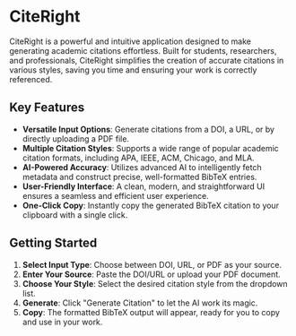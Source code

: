 # CiteRight

CiteRight is a powerful and intuitive application designed to make generating academic citations effortless. Built for students, researchers, and professionals, CiteRight simplifies the creation of accurate citations in various styles, saving you time and ensuring your work is correctly referenced.

## Key Features

- **Versatile Input Options**: Generate citations from a DOI, a URL, or by directly uploading a PDF file.
- **Multiple Citation Styles**: Supports a wide range of popular academic citation formats, including APA, IEEE, ACM, Chicago, and MLA.
- **AI-Powered Accuracy**: Utilizes advanced AI to intelligently fetch metadata and construct precise, well-formatted BibTeX entries.
- **User-Friendly Interface**: A clean, modern, and straightforward UI ensures a seamless and efficient user experience.
- **One-Click Copy**: Instantly copy the generated BibTeX citation to your clipboard with a single click.

## Getting Started

1.  **Select Input Type**: Choose between DOI, URL, or PDF as your source.
2.  **Enter Your Source**: Paste the DOI/URL or upload your PDF document.
3.  **Choose Your Style**: Select the desired citation style from the dropdown list.
4.  **Generate**: Click "Generate Citation" to let the AI work its magic.
5.  **Copy**: The formatted BibTeX output will appear, ready for you to copy and use in your work.
